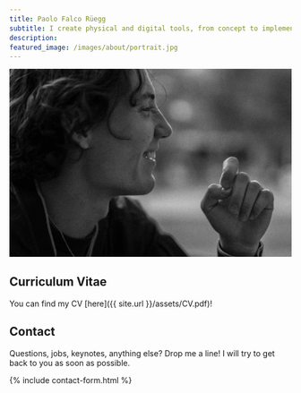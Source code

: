 ```yaml
---
title: Paolo Falco Rüegg
subtitle: I create physical and digital tools, from concept to implementation – as a software developer, product designer and maker. I am interested in human-centred innovation and creating products that help people achieve a task instead of glueing them to the screen.
description:
featured_image: /images/about/portrait.jpg
---
```


![](/images/about/portrait.jpg)

## Curriculum Vitae

You can find my CV [here]({{ site.url }}/assets/CV.pdf)!

## Contact 

Questions, jobs, keynotes, anything else? Drop me a line! I will try to get back to you as soon as possible.

{% include contact-form.html %}
